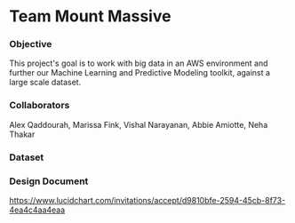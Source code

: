 # Team Mount Massive

### Objective
This project's goal is to work with big data in an AWS environment and further our Machine Learning and Predictive Modeling
toolkit, against a large scale dataset. 

### Collaborators
Alex Qaddourah, Marissa Fink, Vishal Narayanan, Abbie Amiotte, Neha Thakar

### Dataset

### Design Document 
https://www.lucidchart.com/invitations/accept/d9810bfe-2594-45cb-8f73-4ea4c4aa4eaa
<!--- ### More Sections -->

<!--- ### More Sections -->

<!--- ### More Sections -->
